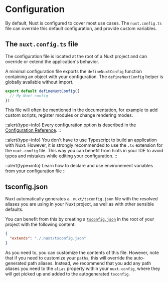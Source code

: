 # Configuration

By default, Nuxt is configured to cover most use cases. The `nuxt.config.ts` file can override this default configuration, and provide custom variables.

## The `nuxt.config.ts` file

The configuration file is located at the root of a Nuxt project and can override or extend the application's behavior.

A minimal configuration file exports the `defineNuxtConfig` function containing an object with your configuration. The `defineNuxtConfig` helper is globally available without import.

```ts [nuxt.config.ts]
export default defineNuxtConfig({
  // My Nuxt config
})
```

This file will often be mentioned in the documentation, for example to add custom scripts, register modules or change rendering modes.

::alert{type=info}
Every configuration option is described in the [Configuration Reference](/api/configuration/nuxt.config).
::

::alert{type=info}
You don't have to use Typescript to build an application with Nuxt. However, it is strongly recommended to use the `.ts` extension for the `nuxt.config` file. This way you can benefit from hints in your IDE to avoid typos and mistakes while editing your configuration.
::

::alert{type=info}
Learn how to declare and use environement variables from your configuration file
::

## tsconfig.json

Nuxt automatically generates a `.nuxt/tsconfig.json` file with the resolved aliases you are using in your Nuxt project, as well as with other sensible defaults.

You can benefit from this by creating a [`tsconfig.json`](/guide/concepts/typescript) in the root of your project with the following content:

```json
{
  "extends": "./.nuxt/tsconfig.json"
}
```

As you need to, you can customize the contents of this file. However, note that if you need to customize your `paths`, this will override the auto-generated path aliases. Instead, we recommend that you add any path aliases you need to the `alias` property within your `nuxt.config`, where they will get picked up and added to the autogenerated `tsconfig`.
